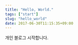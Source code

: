```yaml
---
title: "Hello, World."
tags: ["start"]
slug: "hello_world"
date: 2017-06-30T11:15:35+09:00
---
```


개인 블로그 시작합니다.